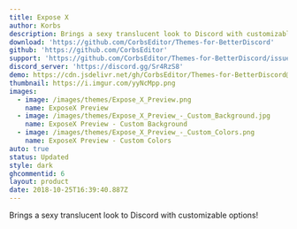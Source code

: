 ```yaml
---
title: Expose X
author: Korbs
description: Brings a sexy translucent look to Discord with customizable options!
download: 'https://github.com/CorbsEditor/Themes-for-BetterDiscord'
github: 'https://github.com/CorbsEditor'
support: 'https://github.com/CorbsEditor/Themes-for-BetterDiscord/issues/'
discord_server: 'https://discord.gg/Sr4RzS8'
demo: https://cdn.jsdelivr.net/gh/CorbsEditor/Themes-for-BetterDiscord@master/Expose%20X/ExposeXRaw.theme.css
thumbnail: https://i.imgur.com/yyNcMpp.png
images:
  - image: /images/themes/Expose_X_Preview.png
    name: ExposeX Preview
  - image: /images/themes/Expose_X_Preview_-_Custom_Background.jpg
    name: ExposeX Preview - Custom Background
  - image: /images/themes/Expose_X_Preview_-_Custom_Colors.png
    name: ExposeX Preview - Custom Colors
auto: true
status: Updated
style: dark
ghcommentid: 6
layout: product
date: 2018-10-25T16:39:40.887Z
---
```

Brings a sexy translucent look to Discord with customizable options!
